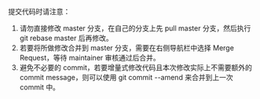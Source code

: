 提交代码时请注意：

1. 请勿直接修改 master 分支，在自己的分支上先 pull master 分支，然后执行 git rebase master 后再修改。
2. 若要将所做修改合并到 master 分支，需要在右侧导航栏中选择 Merge Request，等待 maintainer 审核通过后合并。
3. 避免不必要的 commit，若要增量式修改代码且本次修改实际上不需要额外的 commit message，则可以使用 git commit --amend 来合并到上一次 commit 中。